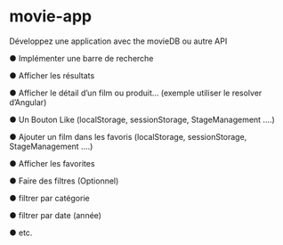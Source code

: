 # movie-app

Développez une application avec the movieDB ou autre API 

●	Implémenter une barre de recherche

●	Afficher les résultats

●	Afficher le détail d’un film ou produit…  (exemple utiliser le resolver d’Angular)

●	Un Bouton Like (localStorage, sessionStorage, StageManagement ….)

●	Ajouter un film dans les favoris (localStorage, sessionStorage, StageManagement ….)

●	Afficher les favorites 

●	Faire des filtres (Optionnel)

●	filtrer par catégorie

●	filtrer par date (année)

●	etc.

